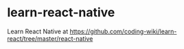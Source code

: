 # learn-react-native
Learn React Native at https://github.com/coding-wiki/learn-react/tree/master/react-native
